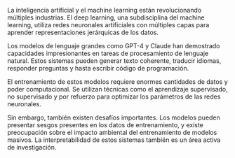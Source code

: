 La inteligencia artificial y el machine learning están revolucionando múltiples industrias. El deep learning, una subdisciplina del machine learning, utiliza redes neuronales artificiales con múltiples capas para aprender representaciones jerárquicas de los datos.

Los modelos de lenguaje grandes como GPT-4 y Claude han demostrado capacidades impresionantes en tareas de procesamiento de lenguaje natural. Estos sistemas pueden generar texto coherente, traducir idiomas, responder preguntas y hasta escribir código de programación.

El entrenamiento de estos modelos requiere enormes cantidades de datos y poder computacional. Se utilizan técnicas como el aprendizaje supervisado, no supervisado y por refuerzo para optimizar los parámetros de las redes neuronales.

Sin embargo, también existen desafíos importantes. Los modelos pueden presentar sesgos presentes en los datos de entrenamiento, y existe preocupación sobre el impacto ambiental del entrenamiento de modelos masivos. La interpretabilidad de estos sistemas también es un área activa de investigación.